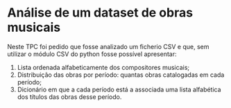 # Análise de um dataset de obras musicais 

Neste TPC foi pedido que fosse analizado um ficherio CSV e que, sem utilizar o módulo CSV do python fosse possível apresentar:

1. Lista ordenada alfabeticamente dos compositores musicais;
2. Distribuição das obras por período: quantas obras catalogadas em cada período;
3. Dicionário em que a cada período está a associada uma lista alfabética dos títulos das obras
desse período.
